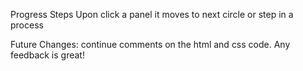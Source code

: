 Progress Steps Upon click a panel it moves to next circle or step in a process

Future Changes: continue comments on the html and css code. Any feedback is great!
